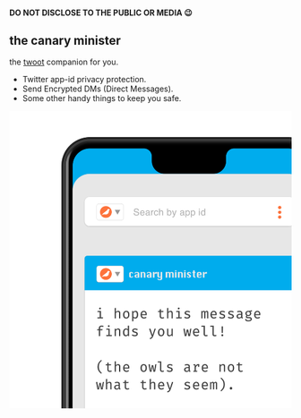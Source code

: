 #### DO NOT DISCLOSE TO THE PUBLIC OR MEDIA 😉



## the canary minister

the [twoot](https://twitter.com) companion for you. 

- Twitter app-id privacy protection.
- Send Encrypted DMs (Direct Messages).
- Some other handy things to keep you safe.


![canaryminister](screenshot.png)
